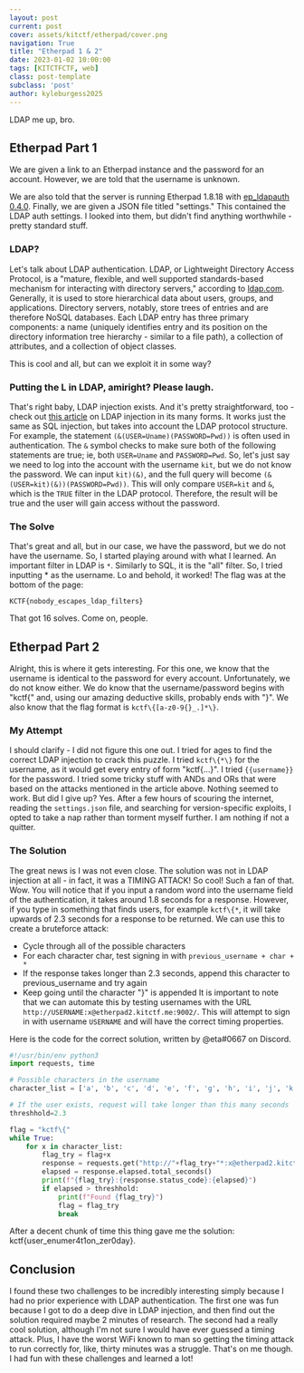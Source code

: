 ```yaml
---
layout: post
current: post
cover: assets/kitctf/etherpad/cover.png
navigation: True
title: "Etherpad 1 & 2"
date: 2023-01-02 10:00:00
tags: [KITCTFCTF, web]
class: post-template
subclass: 'post'
author: kyleburgess2025
---
```


LDAP me up, bro.

## Etherpad Part 1
We are given a link to an Etherpad instance and the password for an account. However, we are told that the username is unknown.

We are also told that the server is running Etherpad 1.8.18 with [ep_ldapauth 0.4.0](https://github.com/tykeal/ep_ldapauth/tree/42cd54c8f65ebb4b4c061b682be2acaf5486e0bc). Finally, we are given a JSON file titled "settings." This contained the LDAP auth settings. I looked into them, but didn't find anything worthwhile - pretty standard stuff.

### LDAP?

Let's talk about LDAP authentication. LDAP, or Lightweight Directory Access Protocol, is a "mature, flexible, and well supported standards-based mechanism for interacting with directory servers," according to [ldap.com](https://ldap.com). Generally, it is used to store hierarchical data about users, groups, and applications. Directory servers, notably, store trees of entries and are therefore NoSQL databases. Each LDAP entry has three primary components: a name (uniquely identifies entry and its position on the directory information tree hierarchy - similar to a file path), a collection of attributes, and a collection of object classes.

This is cool and all, but can we exploit it in some way?

### Putting the L in LDAP, amiright? Please laugh.

That's right baby, LDAP injection exists. And it's pretty straightforward, too - check out [this article](https://brightsec.com/blog/ldap-injection/) on LDAP injection in its many forms. It works just the same as SQL injection, but takes into account the LDAP protocol structure. For example, the statement ```(&(USER=Uname)(PASSWORD=Pwd))``` is often used in authentication. The ```&``` symbol checks to make sure both of the following statements are true; ie, both ```USER=Uname``` and ```PASSWORD=Pwd```. So, let's just say we need to log into the account with the username `kit`, but we do not know the password. We can input ```kit)(&)```, and the full query will become ```(&(USER=kit)(&))(PASSWORD=Pwd))```. This will only compare ```USER=kit``` and ```&```, which is the ```TRUE``` filter in the LDAP protocol. Therefore, the result will be true and the user will gain access without the password.

### The Solve
That's great and all, but in our case, we have the password, but we do not have the username. So, I started playing around with what I learned. An important filter in LDAP is ```*```. Similarly to SQL, it is the "all" filter. So, I tried inputting * as the username. Lo and behold, it worked! The flag was at the bottom of the page: 

```KCTF{nobody_escapes_ldap_filters}```

That got 16 solves. Come on, people.

## Etherpad Part 2

Alright, this is where it gets interesting. For this one, we know that the username is identical to the password for every account. Unfortunately, we do not know either. We do know that the username/password begins with "kctf{" and, using our amazing deductive skills, probably ends with "}". We also know that the flag format is ```kctf\{[a-z0-9{}_.]*\}```. 

### My Attempt
I should clarify - I did not figure this one out. I tried for ages to find the correct LDAP injection to crack this puzzle. I tried ```kctf\{*\}``` for the username, as it would get every entry of form "kctf{...}". I tried ```{{username}}``` for the password. I tried some tricky stuff with ANDs and ORs that were based on the attacks mentioned in the article above. Nothing seemed to work. But did I give up? Yes. After a few hours of scouring the internet, reading the ```settings.json``` file, and searching for version-specific exploits, I opted to take a nap rather than torment myself further. I am nothing if not a quitter.

### The Solution
The great news is I was not even close. The solution was not in LDAP injection at all - in fact, it was a TIMING ATTACK! So cool! Such a fan of that. Wow. You will notice that if you input a random word into the username field of the authentication, it takes around 1.8 seconds for a response. However, if you type in something that finds users, for example ```kctf\{*```, it will take upwards of 2.3 seconds for a response to be returned. We can use this to create a bruteforce attack:
* Cycle through all of the possible characters
* For each character char, test signing in with ```previous_username + char + *```
* If the response takes longer than 2.3 seconds, append this character to previous_username and try again
* Keep going until the character "}" is appended
It is important to note that we can automate this by testing usernames with the URL ```http://USERNAME:x@etherpad2.kitctf.me:9002/```. This will attempt to sign in with username ```USERNAME``` and will have the correct timing properties.

Here is the code for the correct solution, written by @eta#0667 on Discord.
```py
#!/usr/bin/env python3
import requests, time

# Possible characters in the username
character_list = ['a', 'b', 'c', 'd', 'e', 'f', 'g', 'h', 'i', 'j', 'k', 'l', 'm', 'n', 'o', 'p', 'q', 'r', 's', 't', 'u', 'v', 'w', 'x', 'y', 'z', '\.', '_', '0', '1', '2', '3', '4', '5', '6', '7', '8', '9', '\{', '\}']

# If the user exists, request will take longer than this many seconds
threshhold=2.3

flag = "kctf\{"
while True:
    for x in character_list:
        flag_try = flag+x
        response = requests.get("http://"+flag_try+"*:x@etherpad2.kitctf.me:9002/")
        elapsed = response.elapsed.total_seconds()
        print(f"{flag_try}:{response.status_code}:{elapsed}")
        if elapsed > threshhold:
            print(f"Found {flag_try}")
            flag = flag_try
            break
```
After a decent chunk of time this thing gave me the solution: kctf{user_enumer4t1on_zer0day}.

## Conclusion
I found these two challenges to be incredibly interesting simply because I had no prior experience with LDAP authentication. The first one was fun because I got to do a deep dive in LDAP injection, and then find out the solution required maybe 2 minutes of research. The second had a really cool solution, although I'm not sure I would have ever guessed a timing attack. Plus, I have the worst WiFi known to man so getting the timing attack to run correctly for, like, thirty minutes was a struggle. That's on me though. I had fun with these challenges and learned a lot!